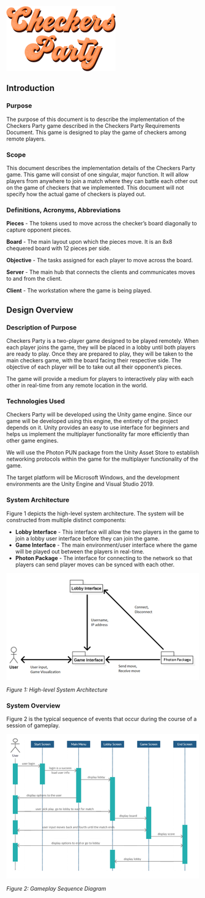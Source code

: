 ![Title](/Miscellaneous/title.png?raw=true "Title")

## Introduction

### Purpose

The purpose of this document is to describe the implementation of the Checkers Party game described in the Checkers Party Requirements Document. This game is designed to play the game of checkers among remote players.



### Scope

This document describes the implementation details of the Checkers Party game. This game will consist of one singular, major function. It will allow players from anywhere to join a match where they can battle each other out on the game of checkers that we implemented. This document will not specify how the actual game of checkers is played out.



### Definitions, Acronyms, Abbreviations

**Pieces** - The tokens used to move across the checker’s board diagonally to capture opponent pieces.

**Board** - The main layout upon which the pieces move. It is an 8x8 chequered board with 12 pieces per side.

**Objective** - The tasks assigned for each player to move across the board.

**Server** - The main hub that connects the clients and communicates moves to and from the client.

**Client** - The workstation where the game is being played.



## Design Overview

### Description of Purpose

Checkers Party is a two-player game designed to be played remotely. When each player joins the game, they will be placed in a lobby until both players are ready to play. Once they are prepared to play, they will be taken to the main checkers game, with the board facing their respective side. The objective of each player will be to take out all their opponent’s pieces. 

The game will provide a medium for players to interactively play with each other in real-time from any remote location in the world. 



### Technologies Used

Checkers Party will be developed using the Unity game engine. Since our game will be developed using this engine, the entirety of the project depends on it. Unity provides an easy to use interface for beginners and helps us implement the multiplayer functionality far more efficiently than other game engines.

We will use the Photon PUN package from the Unity Asset Store to establish networking protocols within the game for the multiplayer functionality of the game. 

The target platform will be Microsoft Windows, and the development environments are the Unity Engine and Visual Studio 2019. 



### System Architecture

Figure 1 depicts the high-level system architecture. The system will be constructed from multiple distinct components:

- **Lobby Interface** - This interface will allow the two players in the game to join a lobby user interface before they can join the game. 
- **Game Interface** - The main environment/user interface where the game will be played out between the players in real-time.
- **Photon Package** - The interface for connecting to the network so that players can send player moves can be synced with each other.

![Figure 1](/Miscellaneous/Picture1.png?raw=true "Title")

*Figure 1: High-level System Architecture*



### System Overview

Figure 2 is the typical sequence of events that occur during the course of a session of gameplay.

![Figure 2](/Miscellaneous/Picture2.png?raw=true "Title")

*Figure 2: Gameplay Sequence Diagram*